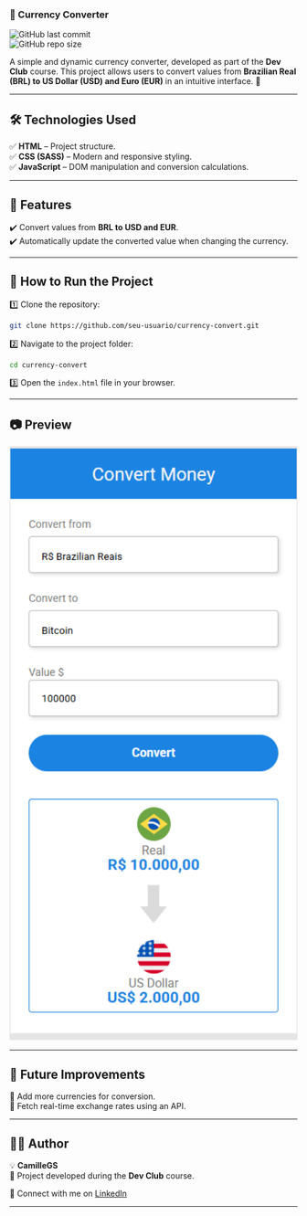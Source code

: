 

### **💱 Currency Converter**   
![GitHub last commit](https://img.shields.io/github/last-commit/CamilleGS/currency-convert)  
![GitHub repo size](https://img.shields.io/github/repo-size/CamilleGS/currency-convert)  

A simple and dynamic currency converter, developed as part of the **Dev Club** course. This project allows users to convert values from **Brazilian Real (BRL) to US Dollar (USD) and Euro (EUR)** in an intuitive interface. 🚀  

---

## **🛠 Technologies Used**  
✅ **HTML** – Project structure.  
✅ **CSS (SASS)** – Modern and responsive styling.  
✅ **JavaScript** – DOM manipulation and conversion calculations.  

---

## **📌 Features**  
✔️ Convert values from **BRL to USD and EUR**.  
✔️ Automatically update the converted value when changing the currency.  

---

## **🚀 How to Run the Project**  

1️⃣ Clone the repository:  
```bash
git clone https://github.com/seu-usuario/currency-convert.git
```  
2️⃣ Navigate to the project folder:  
```bash
cd currency-convert
```  
3️⃣ Open the `index.html` file in your browser.  

---

## **📷 Preview**  
<img src="./assets/currency-convert.png" alt="Project Preview" width="600px" >  

---

## **📌 Future Improvements**  
🔹 Add more currencies for conversion.  
🔹 Fetch real-time exchange rates using an API.  

---

## **👨‍💻 Author**  
💡 **CamilleGS**  
📌 Project developed during the **Dev Club** course.  

🔗 Connect with me on [LinkedIn](www.linkedin.com/in/camille-gonsalves-de-souza-14ba25267)  

---
